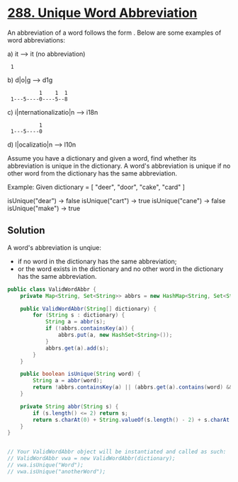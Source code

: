# [288. Unique Word Abbreviation](https://leetcode.com/problems/unique-word-abbreviation/)

An abbreviation of a word follows the form <first letter><number><last letter>. Below are some examples of word abbreviations:

a) it                      --> it    (no abbreviation)

     1
b) d|o|g                   --> d1g

              1    1  1
     1---5----0----5--8
c) i|nternationalizatio|n  --> i18n

              1
     1---5----0
d) l|ocalizatio|n          --> l10n

Assume you have a dictionary and given a word, find whether its abbreviation is unique in the dictionary. A word's abbreviation is unique if no other word from the dictionary has the same abbreviation.

Example: 
Given dictionary = [ "deer", "door", "cake", "card" ]

isUnique("dear") -> false
isUnique("cart") -> true
isUnique("cane") -> false
isUnique("make") -> true

## Solution

A word's abbreviation is unqiue:
- if no word in the dictionary has the same abbreviation;
- or the word exists in the dictionary and no other word in the dictionary has the same abbreviation.

```java
public class ValidWordAbbr {
	private Map<String, Set<String>> abbrs = new HashMap<String, Set<String>>();

    public ValidWordAbbr(String[] dictionary) {
		for (String s : dictionary) {
			String a = abbr(s);
			if (!abbrs.containsKey(a)) {
				abbrs.put(a, new HashSet<String>());
			}
			abbrs.get(a).add(s);
		}
    }

    public boolean isUnique(String word) {
		String a = abbr(word);
		return !abbrs.containsKey(a) || (abbrs.get(a).contains(word) && abbrs.get(a).size() == 1);
    }

	private String abbr(String s) {
		if (s.length() <= 2) return s;
		return s.charAt(0) + String.valueOf(s.length() - 2) + s.charAt(s.length() - 1);
	}
}


// Your ValidWordAbbr object will be instantiated and called as such:
// ValidWordAbbr vwa = new ValidWordAbbr(dictionary);
// vwa.isUnique("Word");
// vwa.isUnique("anotherWord");
```
